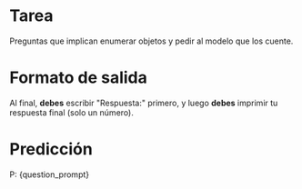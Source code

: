 # Tarea
Preguntas que implican enumerar objetos y pedir al modelo que los cuente.

# Formato de salida
Al final, **debes** escribir "Respuesta:" primero, y luego **debes** imprimir tu respuesta final (solo un número).

# Predicción
P: {question_prompt}